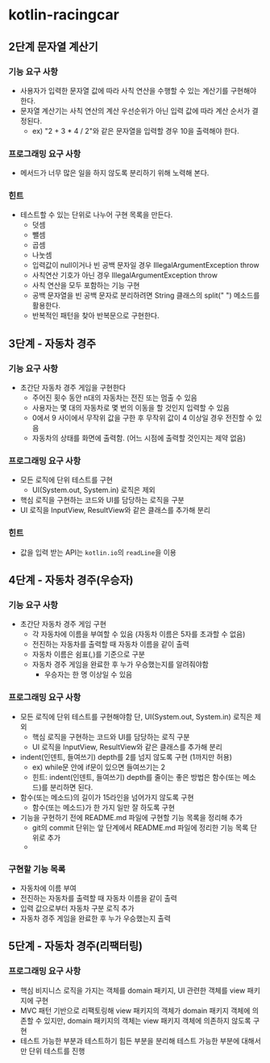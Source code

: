 # kotlin-racingcar

## 2단계 문자열 계산기
### 기능 요구 사항
- 사용자가 입력한 문자열 값에 따라 사칙 연산을 수행할 수 있는 계산기를 구현해야 한다.
- 문자열 계산기는 사칙 연산의 계산 우선순위가 아닌 입력 값에 따라 계산 순서가 결정된다.
  - ex) "2 + 3 * 4 / 2"와 같은 문자열을 입력할 경우 10을 출력해야 한다.
### 프로그래밍 요구 사항
- 메서드가 너무 많은 일을 하지 않도록 분리하기 위해 노력해 본다.
### 힌트
- 테스트할 수 있는 단위로 나누어 구현 목록을 만든다. 
  - 덧셈
  - 뺄셈
  - 곱셈
  - 나눗셈
  - 입력값이 null이거나 빈 공백 문자일 경우 IllegalArgumentException throw
  - 사칙연산 기호가 아닌 경우 IllegalArgumentException throw
  - 사칙 연산을 모두 포함하는 기능 구현
  - 공백 문자열을 빈 공백 문자로 분리하려면 String 클래스의 split(" ") 메소드를 활용한다.
  - 반복적인 패턴을 찾아 반복문으로 구현한다.

## 3단계 - 자동차 경주
### 기능 요구 사항
- 초간단 자동차 경주 게임을 구현한다
  - 주어진 횟수 동안 n대의 자동차는 전진 또는 멈출 수 있음
  - 사용자는 몇 대의 자동차로 몇 번의 이동을 할 것인지 입력할 수 있음
  - 0에서 9 사이에서 무작위 값을 구한 후 무작위 값이 4 이상일 경우 전진할 수 있음
  - 자동차의 상태를 화면에 출력함. (어느 시점에 출력할 것인지는 제약 없음)

### 프로그래밍 요구 사항
- 모든 로직에 단위 테스트를 구현 
  - UI(System.out, System.in) 로직은 제외
- 핵심 로직을 구현하는 코드와 UI를 담당하는 로직을 구분
- UI 로직을 InputView, ResultView와 같은 클래스를 추가해 분리

### 힌트
- 값을 입력 받는 API는 `kotlin.io`의 `readLine`을 이용

## 4단계 - 자동차 경주(우승자)
### 기능 요구 사항
- 초간단 자동차 경주 게임 구현 
  - 각 자동차에 이름을 부여할 수 있음 (자동차 이름은 5자를 초과할 수 없음)
  - 전진하는 자동차를 출력할 때 자동차 이름을 같이 출력
  - 자동차 이름은 쉼표(,)를 기준으로 구분
  - 자동차 경주 게임을 완료한 후 누가 우승했는지를 알려줘야함 
    - 우승자는 한 명 이상일 수 있음
### 프로그래밍 요구 사항
- 모든 로직에 단위 테스트를 구현해야함 단, UI(System.out, System.in) 로직은 제외
  - 핵심 로직을 구현하는 코드와 UI를 담당하는 로직 구분
  - UI 로직을 InputView, ResultView와 같은 클래스를 추가해 분리
- indent(인덴트, 들여쓰기) depth를 2를 넘지 않도록 구현 (1까지만 허용)
  - ex) while문 안에 if문이 있으면 들여쓰기는 2
  - 힌트: indent(인덴트, 들여쓰기) depth를 줄이는 좋은 방법은 함수(또는 메소드)를 분리하면 된다.
- 함수(또는 메소드)의 길이가 15라인을 넘어가지 않도록 구현
  - 함수(또는 메소드)가 한 가지 일만 잘 하도록 구현
- 기능을 구현하기 전에 README.md 파일에 구현할 기능 목록을 정리해 추가
  - git의 commit 단위는 앞 단계에서 README.md 파일에 정리한 기능 목록 단위로 추가
  - 
### 구현할 기능 목록
- 자동차에 이름 부여
- 전진하는 자동차를 출력할 때 자동차 이름을 같이 출력
- 입력 값으로부터 자동차 구분 로직 추가
- 자동차 경주 게임을 완료한 후 누가 우승했는지 출력

## 5단계 - 자동차 경주(리팩터링)
### 프로그래밍 요구 사항
- 핵심 비지니스 로직을 가지는 객체를 domain 패키지, UI 관련한 객체를 view 패키지에 구현
- MVC 패턴 기반으로 리팩토링해 view 패키지의 객체가 domain 패키지 객체에 의존할 수 있지만, domain 패키지의 객체는 view 패키지 객체에 의존하지 않도록 구현
- 테스트 가능한 부분과 테스트하기 힘든 부분을 분리해 테스트 가능한 부분에 대해서만 단위 테스트를 진행
